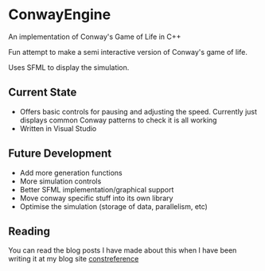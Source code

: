 # ConwayEngine
An implementation of Conway's Game of Life in C++

Fun attempt to make a semi interactive version of Conway's game of life.

Uses SFML to display the simulation.

## Current State
- Offers basic controls for pausing and adjusting the speed. Currently just displays common Conway patterns to check it is all working
- Written in Visual Studio

## Future Development
- Add more generation functions
- More simulation controls
- Better SFML implementation/graphical support
- Move conway specific stuff into its own library
- Optimise the simulation (storage of data, parallelism, etc)

## Reading
You can read the blog posts I have made about this when I have been writing it at my blog site [constreference](https://constreference.wordpress.com)

